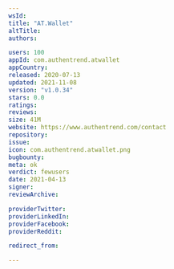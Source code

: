 ```yaml
---
wsId: 
title: "AT.Wallet"
altTitle: 
authors:

users: 100
appId: com.authentrend.atwallet
appCountry: 
released: 2020-07-13
updated: 2021-11-08
version: "v1.0.34"
stars: 0.0
ratings: 
reviews: 
size: 41M
website: https://www.authentrend.com/contact
repository: 
issue: 
icon: com.authentrend.atwallet.png
bugbounty: 
meta: ok
verdict: fewusers
date: 2021-04-13
signer: 
reviewArchive:

providerTwitter: 
providerLinkedIn: 
providerFacebook: 
providerReddit: 

redirect_from:

---
```


